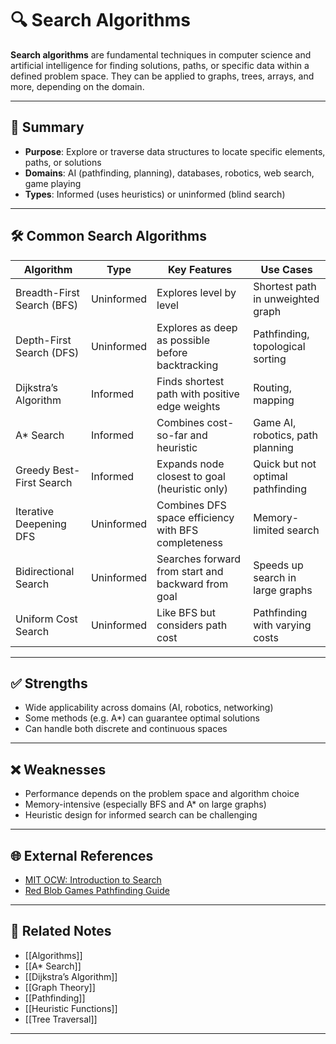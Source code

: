 # 🔍 Search Algorithms

**Search algorithms** are fundamental techniques in computer science and artificial intelligence for finding solutions, paths, or specific data within a defined problem space. They can be applied to graphs, trees, arrays, and more, depending on the domain.

---

## 🧠 Summary

- **Purpose**: Explore or traverse data structures to locate specific elements, paths, or solutions
- **Domains**: AI (pathfinding, planning), databases, robotics, web search, game playing
- **Types**: Informed (uses heuristics) or uninformed (blind search)

---

## 🛠️ Common Search Algorithms

| Algorithm         | Type          | Key Features                           | Use Cases                       |
|-------------------|---------------|----------------------------------------|----------------------------------|
| Breadth-First Search (BFS) | Uninformed     | Explores level by level                | Shortest path in unweighted graph |
| Depth-First Search (DFS)   | Uninformed     | Explores as deep as possible before backtracking | Pathfinding, topological sorting |
| Dijkstra’s Algorithm       | Informed       | Finds shortest path with positive edge weights | Routing, mapping                 |
| A* Search                   | Informed       | Combines cost-so-far and heuristic     | Game AI, robotics, path planning |
| Greedy Best-First Search     | Informed       | Expands node closest to goal (heuristic only) | Quick but not optimal pathfinding |
| Iterative Deepening DFS     | Uninformed     | Combines DFS space efficiency with BFS completeness | Memory-limited search            |
| Bidirectional Search        | Uninformed     | Searches forward from start and backward from goal | Speeds up search in large graphs |
| Uniform Cost Search         | Uninformed     | Like BFS but considers path cost       | Pathfinding with varying costs    |

---

## ✅ Strengths

- Wide applicability across domains (AI, robotics, networking)
- Some methods (e.g. A*) can guarantee optimal solutions
- Can handle both discrete and continuous spaces

---

## ❌ Weaknesses

- Performance depends on the problem space and algorithm choice
- Memory-intensive (especially BFS and A* on large graphs)
- Heuristic design for informed search can be challenging

---

## 🌐 External References

- [MIT OCW: Introduction to Search](https://ocw.mit.edu/courses/electrical-engineering-and-computer-science/6-034-artificial-intelligence-fall-2010/lecture-videos/lecture-6-search/)
- [Red Blob Games Pathfinding Guide](https://www.redblobgames.com/pathfinding/a-star/introduction.html)

---

## 🔗 Related Notes

- [[Algorithms]]
- [[A* Search]]
- [[Dijkstra’s Algorithm]]
- [[Graph Theory]]
- [[Pathfinding]]
- [[Heuristic Functions]]
- [[Tree Traversal]]

---
